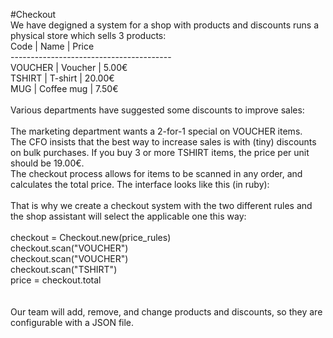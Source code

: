 #Checkout<br>
We have degigned a system for a shop with products and discounts
runs a physical store which sells 3 products:
<br>
Code         | Name         |  Price<br>
----------------------------------------<br>
VOUCHER      | Voucher      |   5.00€<br>
TSHIRT       | T-shirt      |  20.00€<br>
MUG          | Coffee mug   |   7.50€<br>
<br>
Various departments have suggested some discounts to improve sales:<br>
<br>
The marketing department wants a 2-for-1 special on VOUCHER items.<br>
The CFO insists that the best way to increase sales is with (tiny) discounts on bulk purchases. If you buy 3 or more TSHIRT items, the price per unit should be 19.00€.<br>
The checkout process allows for items to be scanned in any order, and calculates the total price. The interface looks like this (in ruby):<br>
<br>
That is why we create a checkout system with the two different rules and the shop assistant will select the applicable one this way:<br>
<br>
checkout = Checkout.new(price_rules)<br>
checkout.scan("VOUCHER")<br>
checkout.scan("VOUCHER")<br>
checkout.scan("TSHIRT")<br>
price = checkout.total<br>
<br>
<br>
Our team will add, remove, and change products and discounts, so they are configurable with a JSON file.
